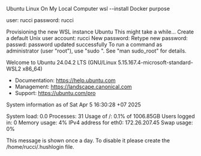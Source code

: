 Ubuntu Linux On My Local Computer
wsl --install
Docker purpose

user: rucci
password: rucci

Provisioning the new WSL instance Ubuntu
This might take a while...
Create a default Unix user account: rucci
New password:
Retype new password:
passwd: password updated successfully
To run a command as administrator (user "root"), use "sudo <command>".
See "man sudo_root" for details.

Welcome to Ubuntu 24.04.2 LTS (GNU/Linux 5.15.167.4-microsoft-standard-WSL2 x86_64)

 * Documentation:  https://help.ubuntu.com
 * Management:     https://landscape.canonical.com
 * Support:        https://ubuntu.com/pro

 System information as of Sat Apr  5 16:30:28 +07 2025

  System load:  0.0                 Processes:             31
  Usage of /:   0.1% of 1006.85GB   Users logged in:       0
  Memory usage: 4%                  IPv4 address for eth0: 172.26.207.45
  Swap usage:   0%


This message is shown once a day. To disable it please create the
/home/rucci/.hushlogin file.